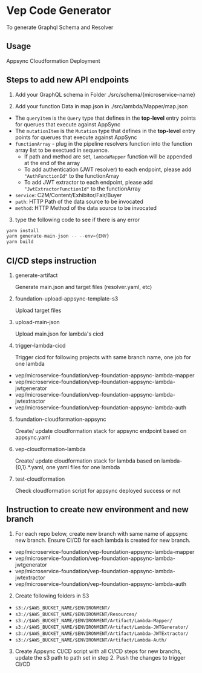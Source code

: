 # Vep Code Generator

To generate Graphql Schema and Resolver

## Usage

Appsync Cloudformation Deployment

## Steps to add new API endpoints

1. Add your GraphQL schema in Folder ./src/schema/{microservice-name}

2. Add your function Data in map.json in ./src/lambda/Mapper/map.json

  - The `queryItem` is the `Query` type that defines in the **top-level** entry points for querues that execute against AppSync
  - The `mutationItem` is the `Mutation` type that defines in the **top-level** entry points for querues that execute against AppSync
  - `functionArray` - plug in the pipeline resolvers function into the function array list to be exectued in sequence. 
      - If path and method are set, `lambdaMapper` function will be appended at the end of the array
      - To add authentication (JWT resolver) to each endpoint, please add `"AuthFunctionId"` to the functionArray
      - To add JWT extractor to each endpoint, please add `"JwtExtractorFunctionId"` to the functionArray
  - `service`: C2M/Content/Exhibitor/Fair/Buyer
  - `path`: HTTP Path of the data source to be invocated
  - `method`: HTTP Method of the data source to be invocated

3. type the following code to see if there is any error

```javascript
yarn install
yarn generate-main-json -- --env={ENV}
yarn build
```

## CI/CD steps instruction
  1. generate-artifact

     Generate main.json and target files (resolver.yaml, etc)

  2. foundation-upload-appsync-template-s3

     Upload target files

  3. upload-main-json
  
     Upload main.json for lambda's cicd 

  4. trigger-lambda-cicd

     Trigger cicd for following projects with same branch name, one job for one lambda
  - vep/microservice-foundation/vep-foundation-appsync-lambda-mapper
  - vep/microservice-foundation/vep-foundation-appsync-lambda-jwtgenerator
  - vep/microservice-foundation/vep-foundation-appsync-lambda-jwtextractor
  - vep/microservice-foundation/vep-foundation-appsync-lambda-auth

  5. foundation-cloudformation-appsync

     Create/ update cloudformation stack for appsync endpoint based on appsync.yaml

  6. vep-cloudformation-lambda

     Create/ update cloudformation stack for lambda based on lambda-{0,1}.*\.yaml, one yaml files for one lambda

  7. test-cloudformation

     Check cloudformation script for appsync deployed success or not

## Instruction to create new environment and new branch

1. For each repo below, create new branch with same name of appsync new branch. 
   Ensure CI/CD for each lambda is created for new branch.
  - vep/microservice-foundation/vep-foundation-appsync-lambda-mapper
  - vep/microservice-foundation/vep-foundation-appsync-lambda-jwtgenerator
  - vep/microservice-foundation/vep-foundation-appsync-lambda-jwtextractor
  - vep/microservice-foundation/vep-foundation-appsync-lambda-auth

2. Create following folders in S3
  - `s3://$AWS_BUCKET_NAME/$ENVIRONMENT/`
  - `s3://$AWS_BUCKET_NAME/$ENVIRONMENT/Resources/`
  - `s3://$AWS_BUCKET_NAME/$ENVIRONMENT/Artifact/Lambda-Mapper/`
  - `s3://$AWS_BUCKET_NAME/$ENVIRONMENT/Artifact/Lambda-JWTGenerator/`
  - `s3://$AWS_BUCKET_NAME/$ENVIRONMENT/Artifact/Lambda-JWTExtractor/`
  - `s3://$AWS_BUCKET_NAME/$ENVIRONMENT/Artifact/Lambda-Auth/`

3. Create Appsync CI/CD script with all CI/CD steps for new branchs, update the s3 path to path set in step 2. Push the changes to trigger CI/CD